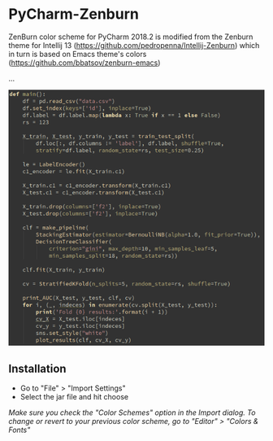 PyCharm-Zenburn
================

ZenBurn color scheme for PyCharm 2018.2 is modified from the Zenburn theme for Intellij 13 (https://github.com/pedropenna/Intellij-Zenburn) which in turn is based on Emacs theme's colors (https://github.com/bbatsov/zenburn-emacs)

...


![Screenshot](https://github.com/mspinelli/Pycharm-Zenburn/raw/master/Screenshot.png)


Installation
------------

- Go to "File" > "Import Settings"
- Select the jar file and hit choose

_Make sure you check the "Color Schemes" option in the Import dialog. To change or revert to your previous color scheme, go to "Editor" > "Colors & Fonts"_

